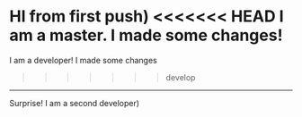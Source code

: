 HI from first push)
<<<<<<< HEAD
I am a master. I made some changes!
=======
I am a developer! I made some changes
>>>>>>> develop
_______________
Surprise! I am a second developer)